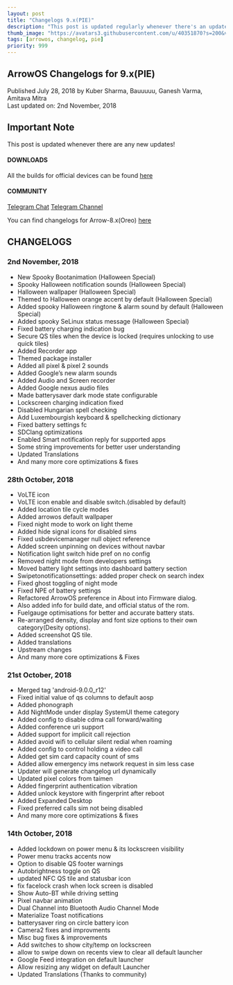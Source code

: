 ```yaml
---
layout: post
title: "Changelogs 9.x(PIE)"
description: "This post is updated regularly whenever there's an update"
thumb_image: "https://avatars3.githubusercontent.com/u/40351870?s=200&v=4"
tags: [arrowos, changelog, pie]
priority: 999
---
```


## ArrowOS Changelogs for 9.x(PIE)

Published July 28, 2018 by Kuber Sharma, Bauuuuu, Ganesh Varma, Amitava Mitra<br>
Last updated on: 2nd November, 2018

## Important Note
This post is updated whenever there are any new updates!

#### DOWNLOADS
All the builds for official devices can be found [here](https://sourceforge.net/projects/arrow-os/files/arrow-9.x/)

#### COMMUNITY
[Telegram Chat](https://t.me/arrowos)
[Telegram Channel](https://t.me/arrow_os)

You can find changelogs for Arrow-8.x(Oreo) [here](https://blog.arrowos.net/posts/changelogs-8-x)

## CHANGELOGS
### 2nd November, 2018
  - New Spooky Bootanimation (Halloween Special)
  - Spooky Halloween notification sounds (Halloween Special)
  - Halloween wallpaper (Halloween Special)
  - Themed to Halloween orange accent by default (Halloween Special)
  - Added spooky Halloween ringtone & alarm sound by default (Halloween Special)
  - Added spooky SeLinux status message (Halloween Special)
  - Fixed battery charging indication bug 
  - Secure QS tiles when the device is locked (requires unlocking to use quick tiles)
  - Added Recorder app 
  - Themed package installer
  - Added all pixel & pixel 2 sounds
  - Added Google’s new alarm sounds
  - Added Audio and Screen recorder
  - Added Google nexus audio files
  - Made batterysaver dark mode state configurable 
  - Lockscreen charging indication fixed 
  - Disabled Hungarian spell checking
  - Add Luxembourgish keyboard & spellchecking dictionary
  - Fixed battery settings fc 
  - SDClang optimizations 
  - Enabled Smart notification reply for supported apps
  - Some string improvements for better user understanding
  - Updated Translations
  - And many more core optimizations & fixes
  
### 28th October, 2018
  - VoLTE icon
  - VoLTE icon enable and disable switch.(disabled by default)
  - Added location tile cycle modes
  - Added arrowos default wallpaper
  - Fixed night mode to work on light theme
  - Added hide signal icons for disabled sims  
  - Fixed usbdevicemanager null object reference  
  - Added screen unpinning on devices without navbar
  - Notification light switch hide pref on no config
  - Removed night mode from developers settings  
  - Moved battery light settings into dashboard battery section
  - Swipetonotificationsettings: added proper check on search index
  - Fixed ghost toggling of night mode
  - Fixed NPE of battery settings
  - Refactored ArrowOS preference in About into Firmware dialog.
  - Also added info for build date, and official status of the rom.
  - Fuelgauge optimisations for better and accurate battery stats.
  - Re-arranged density, display and font size options to their own category(Desity options).
  - Added screenshot QS tile.
  - Added translations
  - Upstream changes
  - And many more core optimizations & Fixes

### 21st October, 2018

  - Merged tag 'android-9.0.0_r12' 
  - Fixed initial value of qs columns to default aosp 
  - Added phonograph 
  - Add NightMode under display SystemUI theme category 
  - Added config to disable cdma call forward/waiting 
  - Added conference uri support 
  - Added support for implicit call rejection
  - Added avoid wifi to cellular silent redial when roaming 
  - Added config to control holding a video call 
  - Added get sim card capacity count of sms 
  - Added allow emergency ims network request in sim less case 
  - Updater will generate changelog url dynamically 
  - Updated pixel colors from taimen 
  - Added fingerprint authentication vibration 
  - Added unlock keystore with fingerprint after reboot 
  - Added Expanded Desktop
  - Fixed preferred calls sim not being disabled 
  - And many more core optimizations & fixes

### 14th October, 2018

  - Added lockdown on power menu & its lockscreen visibility
  - Power menu tracks accents now
  - Option to disable QS footer warnings
  - Autobrightness toggle on QS
  - updated NFC QS tile and statusbar icon
  - fix facelock crash when lock screen is disabled
  - Show Auto-BT while driving setting
  - Pixel navbar animation
  - Dual Channel into Bluetooth Audio Channel Mode
  - Materialize Toast notifications
  - batterysaver ring on circle battery icon
  - Camera2 fixes and improvments
  - Misc bug fixes & improvements
  - Add switches to show city/temp on lockscreen
  - allow to swipe down on recents view to clear all default launcher
  - Google Feed integration on default launcher
  - Allow resizing any widget on default Launcher
  - Updated Translations (Thanks to community)
